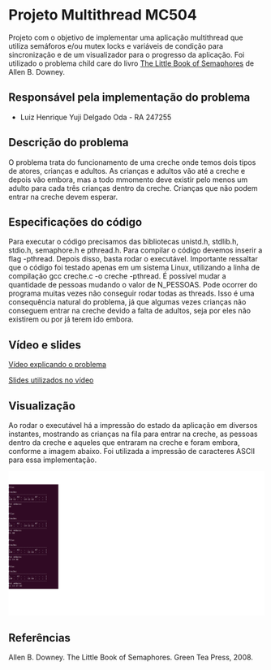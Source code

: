 # Projeto Multithread MC504
Projeto com o objetivo de implementar uma aplicação multithread que utiliza semáforos e/ou mutex locks e variáveis de condição para sincronização e de um visualizador para o progresso da aplicação. Foi utilizado o problema child care do livro [The Little Book of Semaphores](https://greenteapress.com/semaphores/LittleBookOfSemaphores.pdf) de Allen B. Downey.

## Responsável pela implementação do problema
- Luiz Henrique Yuji Delgado Oda - RA 247255

## Descrição do problema

O problema trata do funcionamento de uma creche onde temos dois tipos de atores, crianças e adultos. As crianças e adultos vão até a creche e depois vão embora, mas a todo mmomento deve existir pelo menos um adulto para cada três crianças dentro da creche. Crianças que não podem entrar na creche devem esperar.

## Especificações do código

Para executar o código precisamos das bibliotecas unistd.h, stdlib.h, stdio.h, semaphore.h e pthread.h. Para compilar o código devemos inserir a flag -pthread. Depois disso, basta rodar o executável. Importante ressaltar que o código foi testado apenas em um sistema Linux, utilizando a linha de compilação gcc creche.c -o creche -pthread. É possível mudar a quantidade de pessoas mudando o valor de N_PESSOAS. Pode ocorrer do programa muitas vezes não conseguir rodar todas as threads. Isso é uma consequência natural do problema, já que algumas vezes crianças não conseguem entrar na creche devido a falta de adultos, seja por eles não existirem ou por já terem ido embora.

## Vídeo e slides
[Vídeo explicando o problema]()

[Slides utilizados no vídeo]()

## Visualização

Ao rodar o executável há a impressão do estado da aplicação em diversos instantes, mostrando as crianças na fila para entrar na creche, as pessoas dentro da creche e aqueles que entraram na creche e foram embora, conforme a imagem abaixo. Foi utilizada a impressão de caracteres ASCII para essa implementação.

![Creche](creche.png)

## Referências 
Allen B. Downey. The Little Book of Semaphores. Green Tea Press, 2008.
